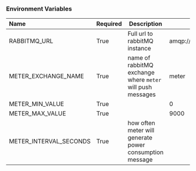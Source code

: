 ### Environment Variables

| Name                   | Required | Description                                                | Default                        |
|:-----------------------|----------|------------------------------------------------------------|--------------------------------|
| RABBITMQ_URL           | True     | Full url to rabbitMQ instance                              | amqp://guest:guest@broker:5672 |
| METER_EXCHANGE_NAME    | True     | name of rabbitMQ exchange where `meter` will push messages | meter                          |
| METER_MIN_VALUE        | True     |                                                            | 0                              |
| METER_MAX_VALUE        | True     |                                                            | 9000                           |
| METER_INTERVAL_SECONDS | True     | how often meter will generate power consumption message    |                                |
